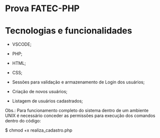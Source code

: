 # Prova FATEC-PHP
 
 # Tecnologias e funcionalidades
 - VSCODE;
 - PHP;
 - HTML;
 - CSS;
 
 - Sessões para validação e armazenamento de Login dos usuários;
 - Criação de novos usuários;
 - Listagem de usuários cadastrados;

Obs.: Para funcionamento completo do sistema dentro de um ambiente UNIX é necessário conceder as permissões para execução dos comandos dentro do código:

 $ chmod +x realiza_cadastro.php
